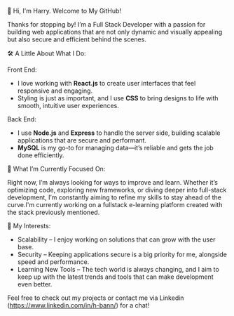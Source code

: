 

👋 Hi, I'm Harry. Welcome to My GitHub!

Thanks for stopping by! I’m a Full Stack Developer with a passion for building web applications that are not only dynamic and visually appealing but also secure and efficient behind the scenes.

🛠️ A Little About What I Do:

Front End:
- I love working with **React.js** to create user interfaces that feel responsive and engaging.
- Styling is just as important, and I use **CSS** to bring designs to life with smooth, intuitive user experiences.
 
Back End:
- I use **Node.js** and **Express** to handle the server side, building scalable applications that are secure and performant.
- **MySQL** is my go-to for managing data—it’s reliable and gets the job done efficiently.

🚧 What I’m Currently Focused On:

Right now, I’m always looking for ways to improve and learn. Whether it’s optimizing code, exploring new frameworks, or diving deeper into full-stack development, I’m constantly aiming to refine my skills to stay ahead of the curve.I'm currently working on a fullstack e-learning platform created with the stack previously mentioned.

🎯 My Interests:

- Scalability – I enjoy working on solutions that can grow with the user base.
- Security – Keeping applications secure is a big priority for me, alongside speed and performance.
- Learning New Tools – The tech world is always changing, and I aim to keep up with the latest trends and tools that can make development even better. 

Feel free to check out my projects or contact me via Linkedin (https://www.linkedin.com/in/h-bann/) for a chat!

<!---
h-bann/h-bann is a ✨ special ✨ repository because its `README.md` (this file) appears on your GitHub profile.
You can click the Preview link to take a look at your changes.
--->
